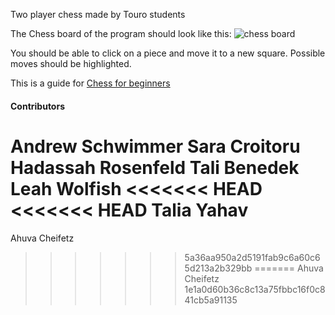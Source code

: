 Two player chess made by Touro students

The Chess board of the program should look like this:
![chess board](https://cutechess.com/cutechess.png)

You should be able to click on a piece and move it to a new square. 
Possible moves should be highlighted.

This is a guide for [Chess for beginners](https://www.wikihow.com/Play-Chess-for-Beginners)

#### Contributors

Andrew Schwimmer
Sara Croitoru
Hadassah Rosenfeld
Tali Benedek
Leah Wolfish
<<<<<<< HEAD
<<<<<<< HEAD
Talia Yahav
=======
Ahuva Cheifetz
>>>>>>> 5a36aa950a2d5191fab9c6a60c65d213a2b329bb
=======
Ahuva Cheifetz
>>>>>>> 1e1a0d60b36c8c13a75fbbc16f0c841cb5a91135
